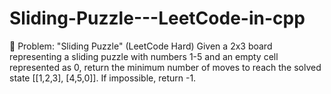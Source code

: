 # Sliding-Puzzle---LeetCode-in-cpp
📌 Problem: "Sliding Puzzle" (LeetCode Hard) Given a 2x3 board representing a sliding puzzle with numbers 1-5 and an empty cell represented as 0, return the minimum number of moves to reach the solved state [[1,2,3], [4,5,0]]. If impossible, return -1.
